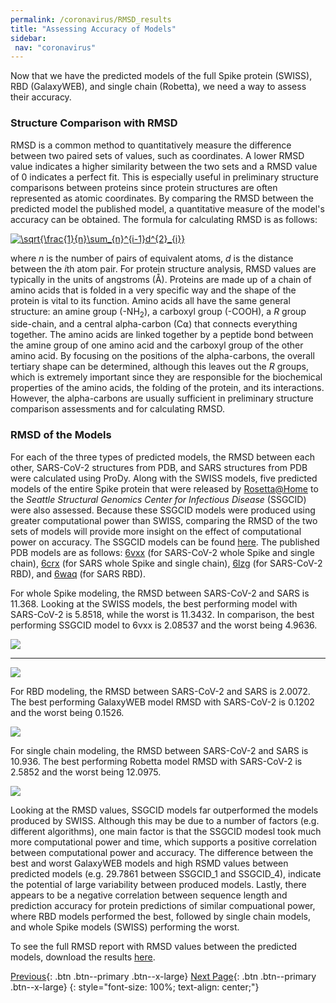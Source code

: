 ```yaml
---
permalink: /coronavirus/RMSD_results
title: "Assessing Accuracy of Models"
sidebar: 
 nav: "coronavirus"
---
```

Now that we have the predicted models of the full Spike protein (SWISS), RBD (GalaxyWEB), and single chain (Robetta), we need a way to assess their accuracy.

### Structure Comparison with RMSD
RMSD is a common method to quantitatively measure the difference between two paired sets of values, such as coordinates. A lower RMSD value indicates a higher similarity between the two sets and a RMSD value of 0 indicates a perfect fit. This is especially useful in preliminary structure comparisons between proteins since protein structures are often represented as atomic coordinates. By comparing the RMSD between the predicted model the published model, a quantitative measure of the model's accuracy can be obtained. The formula for calculating RMSD is as follows:

<a href="https://www.codecogs.com/eqnedit.php?latex=\sqrt{\frac{1}{n}\sum_{n}^{i-1}d^{2}_{i}}" target="_blank"><img src="https://latex.codecogs.com/gif.latex?\sqrt{\frac{1}{n}\sum_{n}^{i-1}d^{2}_{i}}" title="\sqrt{\frac{1}{n}\sum_{n}^{i-1}d^{2}_{i}}" /></a>

where *n* is the number of pairs of equivalent atoms, *d* is the distance between the *i*th atom pair. For protein structure analysis, RMSD values are typically in the units of angstroms (Å). Proteins are made up of a chain of amino acids that is folded in a very specific way and the shape of the protein is vital to its function. Amino acids all have the same general structure: an amine group (-NH<sub>2</sub>), a carboxyl group (-COOH), a *R* group side-chain, and a central alpha-carbon (C⍺) that connects everything together. The amino acids are linked together by a peptide bond between the amine group of one amino acid and the carboxyl group of the other amino acid. By focusing on the positions of the alpha-carbons, the overall tertiary shape can be determined, although this leaves out the *R* groups, which is extremely important since they are responsible for the biochemical properties of the amino acids, the folding of the protein, and its interactions. However, the alpha-carbons are usually sufficient in preliminary structure comparison assessments and for calculating RMSD.

### RMSD of the Models
For each of the three types of predicted models, the RMSD between each other, SARS-CoV-2 structures from PDB, and SARS structures from PDB were calculated using ProDy. Along with the SWISS models, five predicted models of the entire Spike protein that were released by <a href="https://boinc.bakerlab.org/" target="_blank">Rosetta@Home</a> to the *Seattle Structural Genomics Center for Infectious Disease* (SSGCID) were also assessed. Because these SSGCID models were produced using greater computational power than SWISS, comparing the RMSD of the two sets of models will provide more insight on the effect of computational power on accuracy. The SSGCID models can be found <a href="https://www.ssgcid.org/cttdb/molecularmodel_list/?target__icontains=BewuA" target="_blank">here</a>. The published PDB models are as follows: <a href="https://www.rcsb.org/structure/6vxx" target="_blank">6vxx</a> (for SARS-CoV-2 whole Spike and single chain), <a href="https://www.rcsb.org/structure/6CRX" target="_blank">6crx</a> (for SARS whole Spike and single chain), <a href="https://www.rcsb.org/structure/6lzg" target="_blank">6lzg</a> (for SARS-CoV-2 RBD), and <a href="https://www.rcsb.org/structure/6waq" target="_blank">6waq</a> (for SARS RBD).

For whole Spike modeling, the RMSD between SARS-CoV-2 and SARS is 11.368. Looking at the SWISS models, the best performing model with SARS-CoV-2 is 5.8518, while the worst is 11.3432. In comparison, the best performing SSGCID model to 6vxx is 2.08537 and the worst being 4.9636.

<img src="../_pages/coronavirus/files/RMSD_result/Swiss.png">

<hr>

<img src="../_pages/coronavirus/files/RMSD_result/SSGCID.png">

For RBD modeling, the RMSD between SARS-CoV-2 and SARS is 2.0072. The best performing GalaxyWEB model RMSD with SARS-CoV-2 is 0.1202 and the worst being 0.1526.

<img src="../_pages/coronavirus/files/RMSD_result/Galaxy.png">

For single chain modeling, the RMSD between SARS-CoV-2 and SARS is 10.936. The best performing Robetta model RMSD with SARS-CoV-2 is 2.5852 and the worst being 12.0975.

<img src="../_pages/coronavirus/files/RMSD_result/Robetta.png">

Looking at the RMSD values, SSGCID models far outperformed the models produced by SWISS. Although this may be due to a number of factors (e.g. different algorithms), one main factor is that the SSGCID modesl took much more computational power and time, which supports a positive correlation between computational power and accuracy. The difference between the best and worst GalaxyWEB models and high RSMD values between predicted models (e.g. 29.7861 between SSGCID_1 and SSGCID_4), indicate the potential of large variability between produced models. Lastly, there appears to be a negative correlation between sequence length and prediction accuracy for protein predictions of similar compuational power, where RBD models performed the best, followed by single chain models, and whole Spike models (SWISS) performing the worst.

To see the full RMSD report with RMSD values between the predicted models, download the results <a href="/multiscale_biological_modeling/_pages/coronavirus/files/RMSD_result/Module3RMSD_Result.csv" download>here</a>.


[Previous](prediction){: .btn .btn--primary .btn--x-large} [Next Page](rmsd2){: .btn .btn--primary .btn--x-large}
{: style="font-size: 100%; text-align: center;"}
